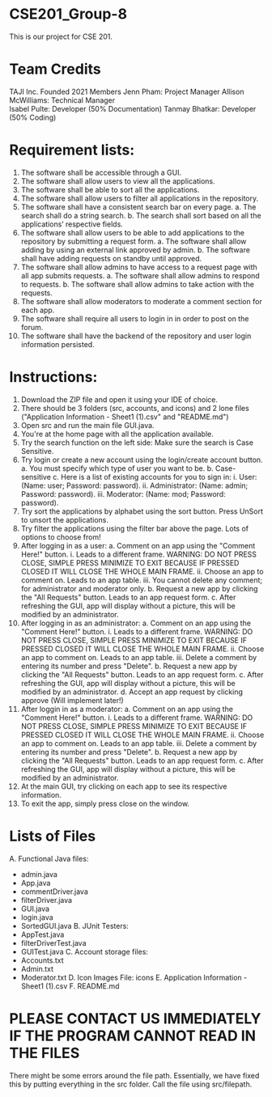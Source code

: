 # CSE201_Group-8
This is our project for CSE 201. 

# Team Credits 
TAJI Inc.
Founded 2021 
Members
  Jenn Pham: Project Manager
  Allison McWilliams: Technical Manager  
  Isabel Pulte: Developer (50% Documentation)
  Tanmay Bhatkar: Developer (50% Coding)

# Requirement lists: 
1. The software shall be accessible through a GUI.
2. The software shall allow users to view all the applications.
3. The software shall be able to sort all the applications.
4. The software shall allow users to filter all applications in the repository.
5. The software shall have a consistent search bar on every page.
  a. The search shall do a string search.
  b. The search shall sort based on all the applications’ respective fields.
6. The software shall allow users to be able to add applications to the repository by submitting a request form.
  a. The software shall allow adding by using an external link approved by admin.
  b. The software shall have adding requests on standby until approved.
7. The software shall allow admins to have access to a request page with all app submits requests.
  a. The software shall allow admins to respond to requests.
  b. The software shall allow admins to take action with the requests. 
8. The software shall allow moderators to moderate a comment section for each app.
9. The software shall require all users to login in in order to post on the forum.
10. The software shall have the backend of the repository and user login information persisted.

# Instructions:
1. Download the ZIP file and open it using your IDE of choice.
2. There should be 3 folders (src, accounts, and icons) and 2 lone files ("Application Information - Sheet1 (1).csv" and "README.md")
3. Open src and run the main file GUI.java.
4. You're at the home page with all the application available.
5. Try the search function on the left side: Make sure the search is Case Sensitive.
6. Try login or create a new account using the login/create account button.
	a. You must specify which type of user you want to be.
	b. Case-sensitive
	c. Here is a list of existing accounts for you to sign in: 
		i. User: (Name: user; Password: password).
		ii. Administrator: (Name: admin; Password: password).
		iii. Moderator: (Name: mod; Password: password).
7. Try sort the applications by alphabet using the sort button. Press UnSort to unsort the applications.
8. Try filter the applications using the filter bar above the page. Lots of options to choose from!
9. After logging in as a user: 
	a. Comment on an app using the "Comment Here!" button.
		i. Leads to a different frame. WARNING: DO NOT PRESS CLOSE, SIMPLE PRESS MINIMIZE TO EXIT BECAUSE IF PRESSED CLOSED IT WILL CLOSE THE WHOLE MAIN FRAME.
		ii. Choose an app to comment on. Leads to an app table.
		iii. You cannot delete any comment; for administrator and moderator only.
	b. Request a new app by clicking the "All Requests" button. Leads to an app request form.
	c. After refreshing the GUI, app will display without a picture, this will be modified by an administrator.
10. After logging in as an administrator: 
	a. Comment on an app using the "Comment Here!" button.
		i. Leads to a different frame. WARNING: DO NOT PRESS CLOSE, SIMPLE PRESS MINIMIZE TO EXIT BECAUSE IF PRESSED CLOSED IT WILL CLOSE THE WHOLE MAIN FRAME.
		ii. Choose an app to comment on. Leads to an app table.
		iii. Delete a comment by entering its number and press "Delete".
	b. Request a new app by clicking the "All Requests" button. Leads to an app request form.
	c. After refreshing the GUI, app will display without a picture, this will be modified by an administrator.
	d. Accept an app request by clicking approve (Will implement later!)
11. After loggin in as a moderator: 
	a. Comment on an app using the "Comment Here!" button.
		i. Leads to a different frame. WARNING: DO NOT PRESS CLOSE, SIMPLE PRESS MINIMIZE TO EXIT BECAUSE IF PRESSED CLOSED IT WILL CLOSE THE WHOLE MAIN FRAME.
		ii. Choose an app to comment on. Leads to an app table.
		iii. Delete a comment by entering its number and press "Delete".
	b. Request a new app by clicking the "All Requests" button. Leads to an app request form.
	c. After refreshing the GUI, app will display without a picture, this will be modified by an administrator.
12. At the main GUI, try clicking on each app to see its respective information. 
13. To exit the app, simply press close on the window.

# Lists of Files
A. Functional Java files:
- admin.java
- App.java 
- commentDriver.java
- filterDriver.java
- GUI.java
- login.java
- SortedGUI.java
B. JUnit Testers: 
- AppTest.java
- filterDriverTest.java
- GUITest.java
C. Account storage files:
- Accounts.txt
- Admin.txt
- Moderator.txt
D. Icon Images File: icons
E. Application Information - Sheet1 (1).csv
F. README.md

# PLEASE CONTACT US IMMEDIATELY IF THE PROGRAM CANNOT READ IN THE FILES
There might be some errors around the file path. Essentially, we have fixed this by putting everything in the src folder. Call the file using src/filepath.